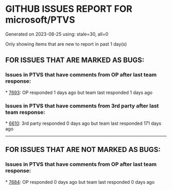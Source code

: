 
# GITHUB ISSUES REPORT FOR microsoft/PTVS


Generated on 2023-08-25 using: stale=30, all=0


Only showing items that are new to report in past 1 day(s)


## FOR ISSUES THAT ARE MARKED AS BUGS:


### Issues in PTVS that have comments from OP after last team response:


\* [7693](https://github.com/microsoft/PTVS/issues/7693 "IntelliSense doesn't work after reopen solution"): OP responded 1 days ago but team last responded 1 days ago

### Issues in PTVS that have comments from 3rd party after last team response:


\* [6610](https://github.com/microsoft/PTVS/issues/6610 "Remote debug attach does not support path mapping"): 3rd party responded 0 days ago but team last responded 171 days ago

---

## FOR ISSUES THAT ARE NOT MARKED AS BUGS:


### Issues in PTVS that have comments from OP after last team response:


\* [7684](https://github.com/microsoft/PTVS/issues/7684 "Formatting documents doesn't work in autopep8."): OP responded 0 days ago but team last responded 0 days ago
